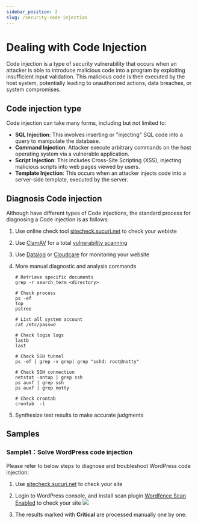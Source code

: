 ```yaml
---
sidebar_position: 2
slug: /security-code-injection
---
```


# Dealing with Code Injection

Code injection is a type of security vulnerability that occurs when an attacker is able to introduce malicious code into a program by exploiting insufficient input validation. This malicious code is then executed by the host system, potentially leading to unauthorized actions, data breaches, or system compromises.  

## Code injection type

Code injection can take many forms, including but not limited to:  

- **SQL Injection**: This involves inserting or "injecting" SQL code into a query to manipulate the database.
- **Command Injection**: Attacker execute arbitrary commands on the host operating system via a vulnerable application.
- **Script Injection**: This includes Cross-Site Scripting (XSS), injecting malicious scripts into web pages viewed by users.
- **Template Injection**: This occurs when an attacker injects code into a server-side template, executed by the server.


## Diagnosis Code injection

Although have different types of Code injections, the standard process for diagnosing a Code injection is as follows:  

1. Use online check tool [sitecheck.sucuri.net](https://sitecheck.sucuri.net/) to check your webiste

2. Use [ClamAV](./clamav) for a total [vulnerability scanning](./admin/security/security-scan)

3. Use [Datalog](https://www.datadoghq.com/) or [Cloudcare](https://www.cloudcare.cn/) for monitoring your website

3. More manual diagnostic and analysis commands
   ```
   # Retrieve specific documents
   grep -r search_term <directory>
   
   # Check process
   ps -ef
   top
   pstree
   
   # List all system account
   cat /etc/passwd
   
   # Check login logs
   lastb
   last
   
   # Check SSH tunnel
   ps -ef | grep -v grep| grep "sshd: root@notty"
   
   # Check SSH connection
   netstat -antup | grep ssh
   ps auxf | grep ssh
   ps auxf | grep notty
   
   # Check crontab
   crontab  -l
   ```
4. Synthesize test results to make accurate judgments

## Samples

### Sample1：Solve WordPress code injection

Please refer to below steps to diagnose and troubleshoot WordPress code injection:     

1. Use [sitecheck.sucuri.net](https://sitecheck.sucuri.net) to check your site

2. Login to WordPress console, and install scan plugin [Wordfence Scan Enabled](https://wordpress.org/plugins/wordfence/) to check your site
   ![](./assets/wordpress-wordfence-websoft9.png)
   
3. The results marked with **Critical** are processed manually one by one.